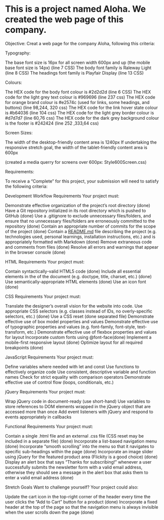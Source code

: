 

<h1><a id="This_is_a_project_named_Aloha_We_created_the_web_page_of_this_company_0"></a>This is a project named Aloha. We created the web page of this company.</h1> <p>Objective: Creat a web page for the company Aloha, following this criteria:</p> <p>Typography:</p> <p>The base font size is 16px for all screen width 600px and up (the mobile base font size is 14px) (line 7 CSS) The body font family is Raleway Light (line 8 CSS) The headings font family is Playfair Display (line 13 CSS)</p> <p>Colours:</p> <p>The HEX code for the body font colour is #2d2d2d (line 6 CSS) The HEX code for the light grey text colour is #969696 (line 237 css) The HEX code for orange brand colour is #e2574c (used for links, some headings, and buttons) (line 98,244, 320 css) The HEX code for the link hover state colour is #b64036 (line 104 css) The HEX code for the light grey border colour is #d7d7d7 (line 60,76 css) The HEX code for the dark grey background colour is the footer is #242424 (line 252 ,333,64 css)</p> <p>Screen Sizes:</p> <p>The width of the desktop-friendly content area is 1240px If undertaking the responsive stretch goal, the width of the tablet-friendly content area is 600px</p> <p>(created a media querry for screens over 600px: Style600Screen.css)</p> <p>Requirements:</p> <p>To receive a “Complete” for this project, your submission will need to satisfy the following criteria:</p> <p>Development Workflow Requirements Your project must:</p> <p>Demonstrate effective organization of the project’s root directory (done) Have a Git repository initialized in its root directory which is pushed to GitHub (done) Use a .gitignore to exclude unnecessary files/folders, and ensure that no unnecessary files/folders are erroneously committed to the repository (done) Contain an appropriate number of commits for the scope of the project (done) Contain a <a href="http://README.md">README.md</a> file describing the project (e.g. technologies used, personal learnings, installation instructions, etc.) and is appropriately formatted with Markdown (done) Remove extraneous code and comments from files (done) Resolve all errors and warnings that appear in the browser console (done)</p> <p>HTML Requirements Your project must:</p> <p>Contain syntactically-valid HTML5 code (done) Include all essential elements in the of the document (e.g. doctype, title, charset, etc.) (done) Use semantically-appropriate HTML elements (done) Use an icon font (done)</p> <p>CSS Requirements Your project must:</p> <p>Translate the designer’s overall vision for the website into code. Use appropriate CSS selectors (e.g. classes instead of IDs, no overly-specific selectors, etc.) (done) Use a CSS reset (done separated file) Demonstrate effective use of box model properties and values Demonstrate effective use of typographic properties and values (e.g. font-family, font-style, text-transform, etc.) Demonstrate effective use of flexbox properties and values for layout Incorporate custom fonts using @font-face(done) Implement a mobile-first responsive layout (done) Optimize layout for all required breakpoints (done)</p> <p>JavaScript Requirements Your project must:</p> <p>Define variables where needed with let and const Use functions to effectively organize code Use consistent, descriptive variable and function names Check for strict equality with comparison operators Demonstrate effective use of control flow (loops, conditionals, etc.)</p> <p>jQuery Requirements Your project must:</p> <p>Wrap jQuery code in document-ready (use short-hand) Use variables to store references to DOM elements wrapped in the jQuery object that are accessed more than once Add event listeners with jQuery and respond to events appropriately in callbacks</p> <p>Functional Requirements Your project must:</p> <p>Contain a single .html file and an external .css file (CSS reset may be included in a separate file) (done) Incorporate a list-based navigation menu (done) Incorporate “smooth scrolling” into the menu so that it navigates to specific sub-headings within the page (done) Incorporate an image slider using jQuery for the featured product area (Flickity is a good choice) (done) Display an alert box that says “Thanks for subscribing!” whenever a user successfully submits the newsletter form with a valid email address, otherwise they should see a message in the alert box that asks them to enter a valid email address (done)</p> <p>Stretch Goals Want to challenge yourself? Your project could also:</p> <p>Update the cart icon in the top-right corner of the header every time the user clicks the “Add to Cart” button for a product (done) Incorporate a fixed header at the top of the page so that the navigation menu is always invisible when the user scrolls down the page (done)</p>